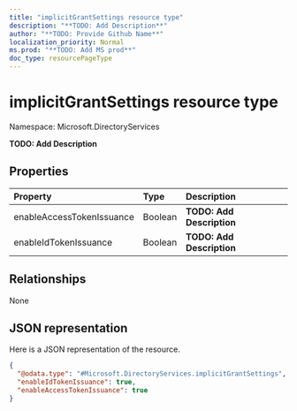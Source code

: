 ```yaml
---
title: "implicitGrantSettings resource type"
description: "**TODO: Add Description**"
author: "**TODO: Provide Github Name**"
localization_priority: Normal
ms.prod: "**TODO: Add MS prod**"
doc_type: resourcePageType
---
```


# implicitGrantSettings resource type


Namespace: Microsoft.DirectoryServices

**TODO: Add Description**

## Properties
|Property|Type|Description|
|:---|:---|:---|
|enableAccessTokenIssuance|Boolean|**TODO: Add Description**|
|enableIdTokenIssuance|Boolean|**TODO: Add Description**|

## Relationships
None

## JSON representation
Here is a JSON representation of the resource.
<!-- {
  "blockType": "resource",
  "@odata.type": "Microsoft.DirectoryServices.implicitGrantSettings"
}
-->
``` json
{
  "@odata.type": "#Microsoft.DirectoryServices.implicitGrantSettings",
  "enableIdTokenIssuance": true,
  "enableAccessTokenIssuance": true
}
```

